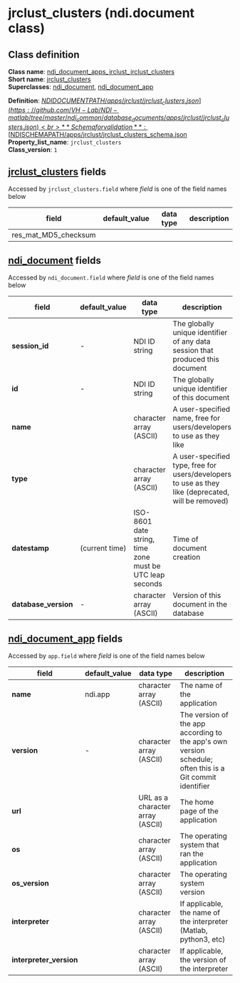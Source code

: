 # jrclust_clusters (ndi.document class)

## Class definition

**Class name**: [ndi_document_apps_jrclust_jrclust_clusters](jrclust_clusters.md)<br>
**Short name**: [jrclust_clusters](jrclust_clusters.md)<br>
**Superclasses**: [ndi_document](../../ndi_document.md), [ndi_document_app](../../ndi_document_app.md)

**Definition**: [$NDIDOCUMENTPATH/apps/jrclust/jrclust_clusters.json](https://github.com/VH-Lab/NDI-matlab/tree/master/ndi_common/database_documents/apps/jrclust/jrclust_clusters.json)<br>
**Schema for validation**: [$NDISCHEMAPATH/apps/jrclust/jrclust_clusters_schema.json](https://github.com/VH-Lab/NDI-matlab/tree/master/ndi_common/schema_documents/apps/jrclust/jrclust_clusters_schema.json)<br>
**Property_list_name**: `jrclust_clusters`<br>
**Class_version**: `1`<br>


## [jrclust_clusters](jrclust_clusters.md) fields

Accessed by `jrclust_clusters.field` where *field* is one of the field names below

| field | default_value | data type | description |
| --- | --- | --- | --- |
| res_mat_MD5_checksum |  |  |  |


## [ndi_document](../../ndi_document.md) fields

Accessed by `ndi_document.field` where *field* is one of the field names below

| field | default_value | data type | description |
| --- | --- | --- | --- |
| **session_id** | - | NDI ID string | The globally unique identifier of any data session that produced this document |
| **id** | - | NDI ID string | The globally unique identifier of this document |
| **name** |  | character array (ASCII) | A user-specified name, free for users/developers to use as they like |
| **type** |  | character array (ASCII) | A user-specified type, free for users/developers to use as they like (deprecated, will be removed) |
| **datestamp** | (current time) | ISO-8601 date string, time zone must be UTC leap seconds | Time of document creation |
| **database_version** | - | character array (ASCII) | Version of this document in the database |


## [ndi_document_app](../../ndi_document_app.md) fields

Accessed by `app.field` where *field* is one of the field names below

| field | default_value | data type | description |
| --- | --- | --- | --- |
| **name** | ndi.app | character array (ASCII) | The name of the application |
| **version** | - | character array (ASCII) | The version of the app according to the app's own version schedule; often this is a Git commit identifier |
| **url** |  | URL as a character array (ASCII) | The home page of the application |
| **os** |  | character array (ASCII) | The operating system that ran the application |
| **os_version** |  | character array (ASCII) | The operating system version |
| **interpreter** |  | character array (ASCII) | If applicable, the name of the interpreter (Matlab, python3, etc) |
| **interpreter_version** |  | character array (ASCII) | If applicable, the version of the interpreter |


